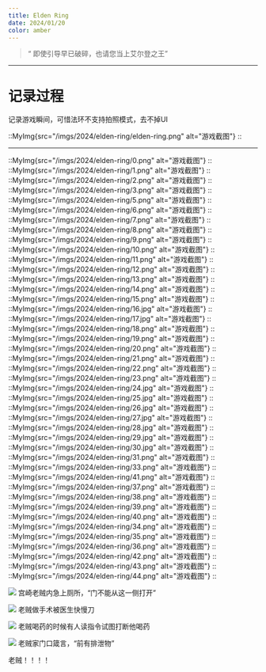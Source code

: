 ```yaml
---
title: Elden Ring
date: 2024/01/20
color: amber
---
```



> “ 即使引导早已破碎，也请您当上艾尔登之王” 

***

# 记录过程

记录游戏瞬间，可惜法环不支持拍照模式，去不掉UI

::MyImg{src="/imgs/2024/elden-ring/elden-ring.png" alt="游戏截图"}
::

***

::MyImg{src="/imgs/2024/elden-ring/0.png" alt="游戏截图"}
::
::MyImg{src="/imgs/2024/elden-ring/1.png" alt="游戏截图"}
::
::MyImg{src="/imgs/2024/elden-ring/2.png" alt="游戏截图"}
::
::MyImg{src="/imgs/2024/elden-ring/3.png" alt="游戏截图"}
::
::MyImg{src="/imgs/2024/elden-ring/5.png" alt="游戏截图"}
::
::MyImg{src="/imgs/2024/elden-ring/6.png" alt="游戏截图"}
::
::MyImg{src="/imgs/2024/elden-ring/7.png" alt="游戏截图"}
::
::MyImg{src="/imgs/2024/elden-ring/8.png" alt="游戏截图"}
::
::MyImg{src="/imgs/2024/elden-ring/9.png" alt="游戏截图"}
::
::MyImg{src="/imgs/2024/elden-ring/10.png" alt="游戏截图"}
::
::MyImg{src="/imgs/2024/elden-ring/11.png" alt="游戏截图"}
::
::MyImg{src="/imgs/2024/elden-ring/12.png" alt="游戏截图"}
::
::MyImg{src="/imgs/2024/elden-ring/13.png" alt="游戏截图"}
::
::MyImg{src="/imgs/2024/elden-ring/14.png" alt="游戏截图"}
::
::MyImg{src="/imgs/2024/elden-ring/15.png" alt="游戏截图"}
::
::MyImg{src="/imgs/2024/elden-ring/16.jpg" alt="游戏截图"}
::
::MyImg{src="/imgs/2024/elden-ring/17.jpg" alt="游戏截图"}
::
::MyImg{src="/imgs/2024/elden-ring/18.png" alt="游戏截图"}
::
::MyImg{src="/imgs/2024/elden-ring/19.png" alt="游戏截图"}
::
::MyImg{src="/imgs/2024/elden-ring/20.png" alt="游戏截图"}
::
::MyImg{src="/imgs/2024/elden-ring/21.png" alt="游戏截图"}
::
::MyImg{src="/imgs/2024/elden-ring/22.png" alt="游戏截图"}
::
::MyImg{src="/imgs/2024/elden-ring/23.png" alt="游戏截图"}
::
::MyImg{src="/imgs/2024/elden-ring/24.jpg" alt="游戏截图"}
::
::MyImg{src="/imgs/2024/elden-ring/25.jpg" alt="游戏截图"}
::
::MyImg{src="/imgs/2024/elden-ring/26.jpg" alt="游戏截图"}
::
::MyImg{src="/imgs/2024/elden-ring/27.jpg" alt="游戏截图"}
::
::MyImg{src="/imgs/2024/elden-ring/28.jpg" alt="游戏截图"}
::
::MyImg{src="/imgs/2024/elden-ring/29.jpg" alt="游戏截图"}
::
::MyImg{src="/imgs/2024/elden-ring/30.jpg" alt="游戏截图"}
::
::MyImg{src="/imgs/2024/elden-ring/31.png" alt="游戏截图"}
::
::MyImg{src="/imgs/2024/elden-ring/33.png" alt="游戏截图"}
::
::MyImg{src="/imgs/2024/elden-ring/41.png" alt="游戏截图"}
::
::MyImg{src="/imgs/2024/elden-ring/37.png" alt="游戏截图"}
::
::MyImg{src="/imgs/2024/elden-ring/38.png" alt="游戏截图"}
::
::MyImg{src="/imgs/2024/elden-ring/39.png" alt="游戏截图"}
::
::MyImg{src="/imgs/2024/elden-ring/40.png" alt="游戏截图"}
::
::MyImg{src="/imgs/2024/elden-ring/34.png" alt="游戏截图"}
::
::MyImg{src="/imgs/2024/elden-ring/35.png" alt="游戏截图"}
::
::MyImg{src="/imgs/2024/elden-ring/36.png" alt="游戏截图"}
::
::MyImg{src="/imgs/2024/elden-ring/42.png" alt="游戏截图"}
::
::MyImg{src="/imgs/2024/elden-ring/43.png" alt="游戏截图"}
::
::MyImg{src="/imgs/2024/elden-ring/44.png" alt="游戏截图"}
::

![](/emoji/xl.webp) 宫崎老贼内急上厕所，“门不能从这一侧打开”

![](/emoji/xl.webp) 老贼做手术被医生快慢刀

![](/emoji/xl.webp) 老贼喝药的时候有人读指令试图打断他喝药

![](/emoji/xl.webp) 老贼家门口箴言，“前有排泄物”

老贼！！！！